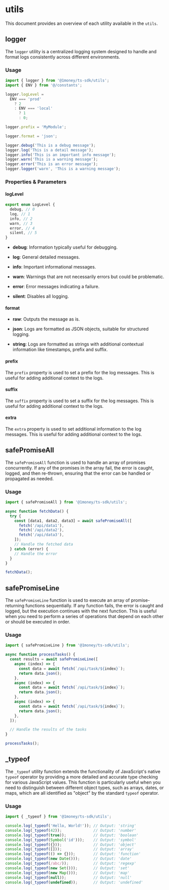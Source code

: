 # utils
This document provides an overview of each utility available in the `utils`.

## logger
The `logger` utility is a centralized logging system designed to handle and format logs consistently across different environments.

### Usage

```typescript
import { logger } from '@1money/ts-sdk/utils';
import { ENV } from '@/constants';

logger.logLevel =
  ENV === 'prod'
    ? 2
    : ENV === 'local'
      ? 1
      : 0;

logger.prefix = 'MyModule';

logger.format = 'json';

logger.debug('This is a debug message');
logger.log('This is a detail message');
logger.info('This is an important info message');
logger.warn('This is a warning message');
logger.error('This is an error message');
logger.logger('warn', 'This is a warning message');
```

### Properties & Parameters 
#### logLevel
```typescript
export enum LogLevel {
  debug, // 0
  log, // 1
  info, // 2
  warn, // 3
  error, // 4
  silent, // 5
}
```
- **debug**: Information typically useful for debugging.

- **log**: General detailed messages.

- **info**: Important informational messages.

- **warn**: Warnings that are not necessarily errors but could be problematic.

- **error**: Error messages indicating a failure.

- **silent**: Disables all logging.

#### format
- **raw**: Outputs the message as is.

- **json**: Logs are formatted as JSON objects, suitable for structured logging.

- **string**: Logs are formatted as strings with additional contextual information like timestamps, prefix and suffix.

#### prefix
The `prefix` property is used to set a prefix for the log messages. This is useful for adding additional context to the logs.

#### suffix
The `suffix` property is used to set a suffix for the log messages. This is useful for adding additional context to the logs.

#### extra
The `extra` property is used to set additional information to the log messages. This is useful for adding additional context to the logs.

## safePromiseAll
The `safePromiseAll` function is used to handle an array of promises concurrently. If any of the promises in the array fail, the error is caught, logged, and then re-thrown, ensuring that the error can be handled or propagated as needed.

### Usage
```typescript
import { safePromiseAll } from '@1money/ts-sdk/utils';

async function fetchData() {
  try {
    const [data1, data2, data3] = await safePromiseAll([
      fetch('/api/data1'),
      fetch('/api/data2'),
      fetch('/api/data3'),
    ]);
    // Handle the fetched data
  } catch (error) {
    // Handle the error
  }
}

fetchData();
```

## safePromiseLine
The `safePromiseLine` function is used to execute an array of promise-returning functions sequentially. If any function fails, the error is caught and logged, but the execution continues with the next function. This is useful when you need to perform a series of operations that depend on each other or should be executed in order.

### Usage
```typescript
import { safePromiseLine } from '@1money/ts-sdk/utils';

async function processTasks() {
  const results = await safePromiseLine([
    async (index) => {
      const data = await fetch(`/api/task/${index}`);
      return data.json();
    },
    async (index) => {
      const data = await fetch(`/api/task/${index}`);
      return data.json();
    },
    async (index) => {
      const data = await fetch(`/api/task/${index}`);
      return data.json();
    },
  ]);

  // Handle the results of the tasks
}

processTasks();
```

## _typeof
The `_typeof` utility function extends the functionality of JavaScript's native `typeof` operator by providing a more detailed and accurate type checking for various JavaScript values. This function is particularly useful when you need to distinguish between different object types, such as arrays, dates, or maps, which are all identified as "object" by the standard `typeof` operator.

### Usage
```typescript
import { _typeof } from '@1money/ts-sdk/utils';

console.log(_typeof('Hello, World!')); // Output: 'string'
console.log(_typeof(42));              // Output: 'number'
console.log(_typeof(true));            // Output: 'boolean'
console.log(_typeof(Symbol('id')));    // Output: 'symbol'
console.log(_typeof({}));              // Output: 'object'
console.log(_typeof([]));              // Output: 'array'
console.log(_typeof(() => {}));        // Output: 'function'
console.log(_typeof(new Date()));      // Output: 'date'
console.log(_typeof(/abc/));           // Output: 'regexp'
console.log(_typeof(new Set()));       // Output: 'set'
console.log(_typeof(new Map()));       // Output: 'map'
console.log(_typeof(null));            // Output: 'null'
console.log(_typeof(undefined));       // Output: 'undefined'
```

